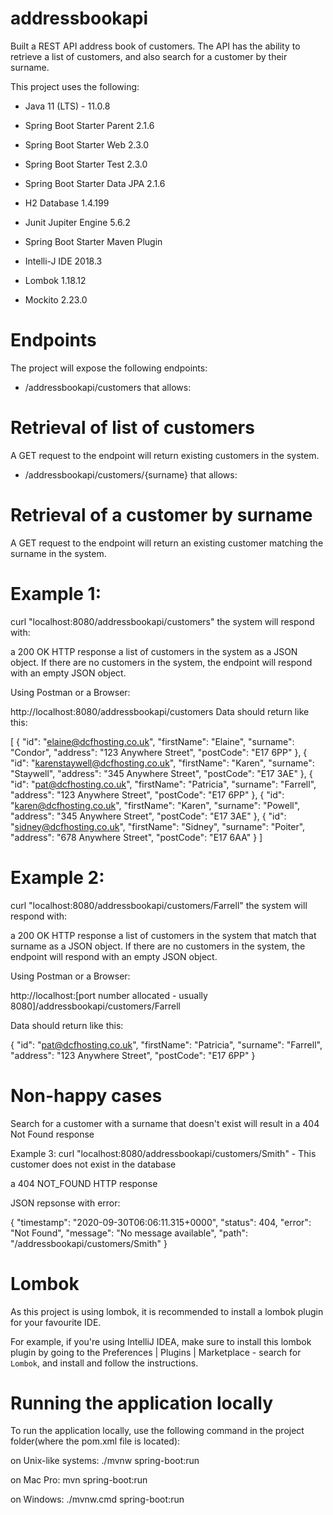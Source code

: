 # addressbookapi

Built a REST API address book of customers.
The API has the ability to retrieve a
list of customers, and also search for a customer by their surname.

This project uses the following:

* Java 11 (LTS) - 11.0.8

* Spring Boot Starter Parent 2.1.6

* Spring Boot Starter Web 2.3.0

* Spring Boot Starter Test 2.3.0

* Spring Boot Starter Data JPA 2.1.6

* H2 Database 1.4.199

* Junit Jupiter Engine 5.6.2

* Spring Boot Starter Maven Plugin

* Intelli-J IDE 2018.3

* Lombok 1.18.12

* Mockito 2.23.0

# Endpoints

The project will expose the following endpoints:

* /addressbookapi/customers that allows:

# Retrieval of list of customers
A GET request to the endpoint will return existing customers in the system.

* /addressbookapi/customers/{surname} that allows:

# Retrieval of a customer by surname
A GET request to the endpoint will return an existing customer matching the surname in the system.

# Example 1:

curl "localhost:8080/addressbookapi/customers"
the system will respond with:

a 200 OK HTTP response
a list of customers in the system as a JSON object.
If there are no customers in the system, the endpoint will respond with an empty JSON object.

Using Postman or a Browser:

http://localhost:8080/addressbookapi/customers
Data should return like this:

[
    {
        "id": "elaine@dcfhosting.co.uk",
        "firstName": "Elaine",
        "surname": "Condor",
        "address": "123 Anywhere Street",
        "postCode": "E17 6PP"
    },
    {
        "id": "karenstaywell@dcfhosting.co.uk",
        "firstName": "Karen",
        "surname": "Staywell",
        "address": "345 Anywhere Street",
        "postCode": "E17 3AE"
    },
    {
        "id": "pat@dcfhosting.co.uk",
        "firstName": "Patricia",
        "surname": "Farrell",
        "address": "123 Anywhere Street",
        "postCode": "E17 6PP"
    },
    {
        "id": "karen@dcfhosting.co.uk",
        "firstName": "Karen",
        "surname": "Powell",
        "address": "345 Anywhere Street",
        "postCode": "E17 3AE"
    },
    {
        "id": "sidney@dcfhosting.co.uk",
        "firstName": "Sidney",
        "surname": "Poiter",
        "address": "678 Anywhere Street",
        "postCode": "E17 6AA"
    }
]

# Example 2:
curl "localhost:8080/addressbookapi/customers/Farrell"
the system will respond with:

a 200 OK HTTP response
a list of customers in the system that match that surname as a JSON object.
If there are no customers in the system, the endpoint will respond with an empty JSON object.

Using Postman or a Browser:

http://localhost:[port number allocated - usually 8080]/addressbookapi/customers/Farrell

Data should return like this:

{
    "id": "pat@dcfhosting.co.uk",
    "firstName": "Patricia",
    "surname": "Farrell",
    "address": "123 Anywhere Street",
    "postCode": "E17 6PP"
}

# Non-happy cases

Search for a customer with a surname that doesn't exist will result in a 404 Not Found response

Example 3: curl "localhost:8080/addressbookapi/customers/Smith" - This customer does not exist in the database

a 404 NOT_FOUND HTTP response

JSON repsonse with error:

{
    "timestamp": "2020-09-30T06:06:11.315+0000",
    "status": 404,
    "error": "Not Found",
    "message": "No message available",
    "path": "/addressbookapi/customers/Smith"
}


# Lombok

As this project is using lombok, it is recommended to install a lombok plugin for your favourite IDE.

For example, if you're using IntelliJ IDEA, make sure to install this lombok plugin by going to the Preferences | Plugins | Marketplace - search for `Lombok`, and install and follow the instructions.


# Running the application locally
To run the application locally, use the following command in the project folder(where the pom.xml file is located):

on Unix-like systems:
./mvnw spring-boot:run

on Mac Pro:
mvn spring-boot:run

on Windows:
./mvnw.cmd spring-boot:run





